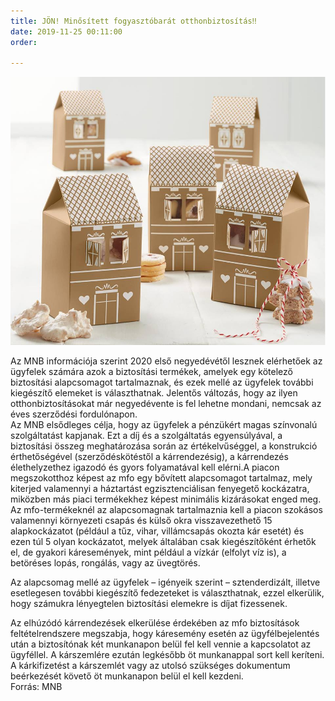 ```yaml
---
title: JÖN! Minősített fogyasztóbarát otthonbiztosítás‼️
date: 2019-11-25 00:11:00
order: 

---
```

![](/uploads/16.jpg)

Az MNB információja szerint 2020 első negyedévétől lesznek elérhetőek az ügyfelek számára azok a biztosítási termékek, amelyek egy kötelező biztosítási alapcsomagot tartalmaznak, és ezek mellé az ügyfelek további kiegészítő elemeket is választhatnak. Jelentős változás, hogy az ilyen otthonbiztosításokat már negyedévente is fel lehetne mondani, nemcsak az éves szerződési fordulónapon.  
Az MNB elsődleges célja, hogy az ügyfelek a pénzükért magas színvonalú szolgáltatást kapjanak. Ezt a díj és a szolgáltatás egyensúlyával, a biztosítási összeg meghatározása során az értékelvűséggel, a konstrukció érthetőségével (szerződéskötéstől a kárrendezésig), a kárrendezés élethelyzethez igazodó és gyors folyamatával kell elérni.A piacon megszokotthoz képest az mfo egy bővített alapcsomagot tartalmaz, mely kiterjed valamennyi a háztartást egzisztenciálisan fenyegető kockázatra, miközben más piaci termékekhez képest minimális kizárásokat enged meg.  
Az mfo-termékeknél az alapcsomagnak tartalmaznia kell a piacon szokásos valamennyi környezeti csapás és külső okra visszavezethető 15 alapkockázatot (például a tűz, vihar, villámcsapás okozta kár esetét) és ezen túl 5 olyan kockázatot, melyek általában csak kiegészítőként érhetők el, de gyakori káresemények, mint például a vízkár (elfolyt víz is), a betöréses lopás, rongálás, vagy az üvegtörés.

Az alapcsomag mellé az ügyfelek – igényeik szerint – sztenderdizált, illetve esetlegesen további kiegészítő fedezeteket is választhatnak, ezzel elkerülik, hogy számukra lényegtelen biztosítási elemekre is díjat fizessenek.

Az elhúzódó kárrendezések elkerülése érdekében az mfo biztosítások feltételrendszere megszabja, hogy káresemény esetén az ügyfélbejelentés után a biztosítónak két munkanapon belül fel kell vennie a kapcsolatot az ügyféllel. A kárszemlére ezután legkésőbb öt munkanappal sort kell keríteni. A kárkifizetést a kárszemlét vagy az utolsó szükséges dokumentum beérkezését követő öt munkanapon belül el kell kezdeni.  
Forrás: MNB